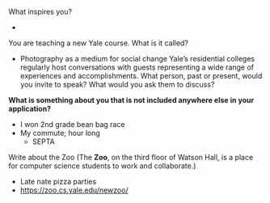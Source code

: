 What inspires you?

- 
You are teaching a new Yale course. What is it called?
- Photography as a medium for social change
Yale’s residential colleges regularly host conversations with guests representing a wide range of experiences and accomplishments. What person, past or present, would you invite to speak? What would you ask them to discuss?

**What is something about you that is not included anywhere else in your application?**
- I won 2nd grade bean bag race
- My commute; hour long
	- SEPTA


Write about the Zoo (The **Zoo**, on the third floor of Watson Hall, is a place for computer science students to work and collaborate.)
- Late nate pizza parties
- https://zoo.cs.yale.edu/newzoo/
